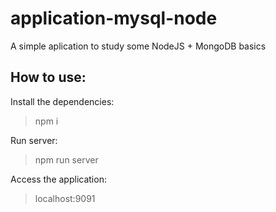 # application-mysql-node

A simple aplication to study some NodeJS + MongoDB basics

## How to use:

Install the dependencies:
>npm i

Run server:
>npm run server

Access the application:
>localhost:9091


